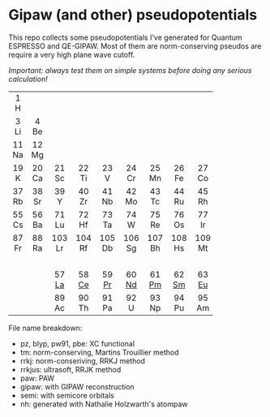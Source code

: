 # Gipaw (and other) pseudopotentials
This repo collects some pseudopotentials I've generated for Quantum ESPRESSO and QE-GIPAW.
Most of them are norm-conserving pseudos are require a very high plane wave cutoff.

*Important: always test them on simple systems before doing any serious calculation!*

<table style="width:80%" border="0" cellpadding="1" cellspacing="2">
<tbody>
<tr align="center">
<td style="width:5%;">1<br>H</td>
<td colspan="16" style="width:5%"><br></td>
<td style="width:5%">2<br>He</td>
</tr>

<tr align="center">
<td style="width:5%">3<br>Li</td>
<td style="width:5%">4<br>Be</td>
<td colspan="10" style="width:5%"><br></td>
<td style="width:5%">5<br>B</td>
<td style="width:5%">6<br>C</td>
<td style="width:5%">7<br>N</td>
<td style="width:5%">8<br>O</td>
<td style="width:5%">9<br>F</td>
<td style="width:5%">10<br>Ne</td>
</tr>

<tr align="center">
<td style="width:5%">11<br>Na</td>
<td style="width:5%">12<br>Mg</td>
<td colspan="10" style="width:5%"><br></td>
<td style="width:5%">13<br><a href="./pseudos/13-Al" title="aluminum">Al</a></td>
<td style="width:5%">14<br>Si</td>
<td style="width:5%">15<br>P</td>
<td style="width:5%">16<br>S</td>
<td style="width:5%">17<br>Cl</td>
<td style="width:5%">18<br>Ar</td>
</tr>

<tr align="center">
<td style="width:5%">19<br>K</td>
<td style="width:5%">20<br>Ca</td>
<td style="width:5%">21<br>Sc</td>
<td style="width:5%">22<br>Ti</td>
<td style="width:5%">23<br>V</td>
<td style="width:5%">24<br>Cr</td>
<td style="width:5%">25<br>Mn</td>
<td style="width:5%">26<br>Fe</td>
<td style="width:5%">27<br>Co</td>
<td style="width:5%">28<br>Ni</td>
<td style="width:5%">29<br>Cu</td>
<td style="width:5%">30<br>Zn</td>
<td style="width:5%">31<br>Ga</td>
<td style="width:5%">32<br>Ge</td>
<td style="width:5%">33<br>As</td>
<td style="width:5%">34<br>Se</td>
<td style="width:5%">35<br>Br</td>
<td style="width:5%">36<br>Kr</td>
</tr>

<tr align="center">
<td style="width:5%">37<br>Rb</td>
<td style="width:5%">38<br>Sr</td>
<td style="width:5%">39<br>Y</td>
<td style="width:5%">40<br>Zr</td>
<td style="width:5%">41<br>Nb</td>
<td style="width:5%">42<br>Mo</td>
<td style="width:5%">43<br>Tc</td>
<td style="width:5%">44<br>Ru</td>
<td style="width:5%">45<br>Rh</td>
<td style="width:5%">46<br>Pd</td>
<td style="width:5%">47<br>Ag</td>
<td style="width:5%">48<br>Cd</td>
<td style="width:5%">49<br>In</td>
<td style="width:5%">50<br>Sn</td>
<td style="width:5%">51<br>Sb</td>
<td style="width:5%">52<br>Te</td>
<td style="width:5%">53<br>I</td>
<td style="width:5%">54<br>Xe</td>
</tr>

<tr align="center">
<td style="width:5%">55<br>Cs</td>
<td style="width:5%">56<br>Ba</td>
<td style="width:5%">71<br>Lu</td>
<td style="width:5%">72<br>Hf</td>
<td style="width:5%">73<br>Ta</td>
<td style="width:5%">74<br>W</td>
<td style="width:5%">75<br>Re</td>
<td style="width:5%">76<br>Os</td>
<td style="width:5%">77<br>Ir</td>
<td style="width:5%">78<br>Pt</td>
<td style="width:5%">79<br>Au</td>
<td style="width:5%">80<br>Hg</td>
<td style="width:5%">81<br>Tl</td>
<td style="width:5%">82<br>Pb</td>
<td style="width:5%">83<br>Bi</td>
<td style="width:5%">84<br>Po</td>
<td style="width:5%">85<br>At</td>
<td style="width:5%">86<br>Rn</td>
</tr>

<tr align="center">
<td style="width:5%">87<br>Fr</td>
<td style="width:5%">88<br>Ra</td>
<td style="width:5%">103<br>Lr</td>
<td style="width:5%">104<br>Rf</td>
<td style="width:5%">105<br>Db</td>
<td style="width:5%">106<br>Sg</td>
<td style="width:5%">107<br>Bh</td>
<td style="width:5%">108<br>Hs</td>
<td style="width:5%">109<br>Mt</td>
<td style="width:5%">110<br>Ds</td>
<td style="width:5%">111<br>Rg</td>
<td colspan="7" style="width:5%"><br>
</td>
</tr>

<tr>
<td colspan="18" style="width:5%"><br></td>
</tr>

<tr align="center">
<td colspan="2" style="width:5%"><br></td>
<td style="width:5%">57<br><a href="./pseudos/57-La" title="lanthanum">La</a></td>
<td style="width:5%">58<br><a href="./pseudos/58-Ce" title="cerium">Ce</a></td>
<td style="width:5%">59<br><a href="./pseudos/59-Pr" title="praseodimium">Pr</a></td>
<td style="width:5%">60<br><a href="./pseudos/60-Nd" title="neodimium">Nd</a></td>
<td style="width:5%">61<br><a href="./pseudos/61-Pm" title="promethium">Pm</a></td>
<td style="width:5%">62<br><a href="./pseudos/62-Sm" title="samarium">Sm</a></td>
<td style="width:5%">63<br><a href="./pseudos/63-Eu" title="europium">Eu</a></td>
<td style="width:5%">64<br><a href="./pseudos/64-Gd" title="gadolinium">Gd</a></td>
<td style="width:5%">65<br><a href="./pseudos/65-Tb" title="terbium">Tb</a></td>
<td style="width:5%">66<br><a href="./pseudos/66-Dy" title="dysprosium">Dy</a></td>
<td style="width:5%">67<br><a href="./pseudos/67-Ho" title="holmium">Ho</a></td>
<td style="width:5%">68<br><a href="./pseudos/68-Er" title="erbium">Er</a></td>
<td style="width:5%">69<br><a href="./pseudos/69-Tm" title="thulium">Tm</a></td>
<td style="width:5%">70<br><a href="./pseudos/70-Yb" title="ytterbium">Yb</a></td>
</tr>

<tr align="center">
<td colspan="2" style="width:5%"><br></td>
<td style="width:5%">89<br>Ac</td>
<td style="width:5%">90<br>Th</td>
<td style="width:5%">91<br>Pa</td>
<td style="width:5%">92<br>U</td>
<td style="width:5%">93<br>Np</td>
<td style="width:5%">94<br>Pu</td>
<td style="width:5%">95<br>Am</td>
<td style="width:5%">96<br>Cm</td>
<td style="width:5%">97<br>Bk</td>
<td style="width:5%">98<br>Cf</td>
<td style="width:5%">99<br>Es</td>
<td style="width:5%">100<br>Fm</td>
<td style="width:5%">101<br>Md</td>
<td style="width:5%">102<br>No</td>
</tr>
</tbody>
</table>

File name breakdown:
* pz, blyp, pw91, pbe: XC functional
* tm: norm-conserving, Martins Trouillier method
* rrkj: norm-conseriving, RRKJ method
*  rrkjus: ultrasoft, RRJK method
* paw: PAW
* gipaw: with GIPAW reconstruction
* semi: with semicore orbitals
* nh: generated with Nathalie Holzwarth's atompaw
